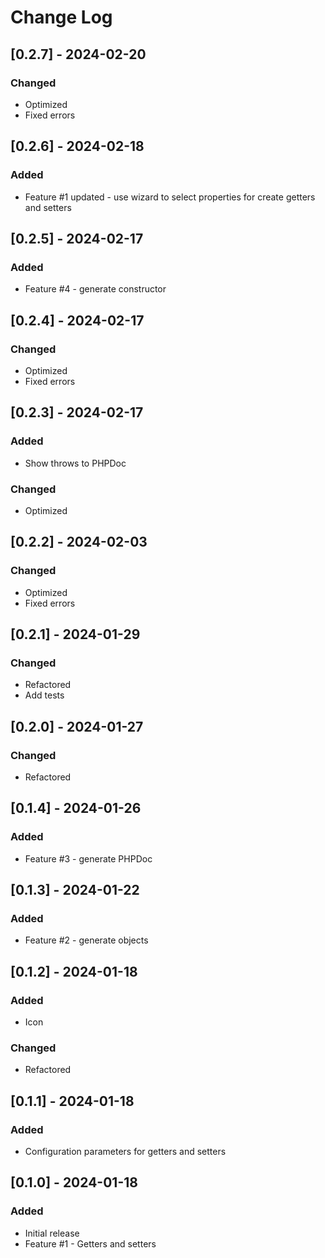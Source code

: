 # Change Log

## [0.2.7] - 2024-02-20

### Changed

- Optimized
- Fixed errors

## [0.2.6] - 2024-02-18

### Added

- Feature #1 updated - use wizard to select properties for create getters and setters

## [0.2.5] - 2024-02-17

### Added

- Feature #4 - generate constructor

## [0.2.4] - 2024-02-17

### Changed

- Optimized
- Fixed errors

## [0.2.3] - 2024-02-17

### Added

- Show throws to PHPDoc

### Changed

- Optimized

## [0.2.2] - 2024-02-03

### Changed

- Optimized
- Fixed errors

## [0.2.1] - 2024-01-29

### Changed

- Refactored
- Add tests

## [0.2.0] - 2024-01-27

### Changed

- Refactored

## [0.1.4] - 2024-01-26

### Added

- Feature #3 - generate PHPDoc

## [0.1.3] - 2024-01-22

### Added

- Feature #2 - generate objects

## [0.1.2] - 2024-01-18

### Added

- Icon

### Changed

- Refactored


## [0.1.1] - 2024-01-18

### Added

- Configuration parameters for getters and setters

## [0.1.0] - 2024-01-18

### Added

- Initial release
- Feature #1 - Getters and setters
